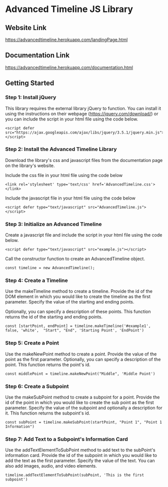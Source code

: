 # Advanced Timeline JS Library

## Website Link
https://advancedtimeline.herokuapp.com/landingPage.html

## Documentation Link
https://advancedtimeline.herokuapp.com/documentation.html

## Getting Started

### Step 1: Install jQuery
This library requires the external library jQuery to function. You can install it using the instructions on their webpage (https://jquery.com/download/) or you can include the script in your html file using the code below.

```
<script defer src="https://ajax.googleapis.com/ajax/libs/jquery/3.5.1/jquery.min.js"></script>
```


### Step 2: Install the Advanced Timeline Library
Download the library's css and javascript files from the documentation page on the library's website.

Include the css file in your html file using the code below

```
<link rel='stylesheet' type='text/css' href='AdvancedTimeline.css'></link>
```

Include the javascript file in your html file using the code below

```
<script defer type="text/javascript" src="AdvancedTimeline.js"></script>
```


### Step 3: Initialize an Advanced Timeline
Create a javascript file and include the script in your html file using the code below.

```
<script defer type="text/javascript" src="example.js"></script>
```

Call the constructor function to create an AdvancedTimeline object.

```
const timeline = new AdvancedTimeline();
```


### Step 4: Create a Timeline
Use the makeTimeline method to create a timeline. Provide the id of the DOM element in which you would like to create the timeline as the first parameter. Specify the value of the starting and ending points.

Optionally, you can specify a description of these points. This function returns the id of the starting and ending points.

```
const [startPoint, endPoint] = timeline.makeTimeline('#example1', false, 'white',  "Start", "End", 'Starting Point', 'EndPoint')
```

### Step 5: Create a Point
Use the makeNewPoint method to create a point. Provide the value of the point as the first parameter. Optionally, you can specify a description of the point. This function returns the point's id.

```
const middlePoint = timeline.makeNewPoint("Middle", 'Middle Point')
```

### Step 6: Create a Subpoint
Use the makeSubPoint method to create a subpoint for a point. Provide the id of the point in which you would like to create the sub point as the first parameter. Specify the value of the subpoint and optionally a description for it. This function returns the subpoint's id.

```
const subPoint = timeline.makeSubPoint(startPoint, "Point 1", "Point 1 Information")
```

### Step 7: Add Text to a Subpoint's Information Card
Use the addTextElementToSubPoint method to add text to the subPoint's information card. Provide the id of the subpoint in which you would like to add the text as the first parameter. Specify the value of the text. You can also add images, audio, and video elements.

```
timeline.addTextElementToSubPoint(subPoint, 'This is the first subpoint')
```
